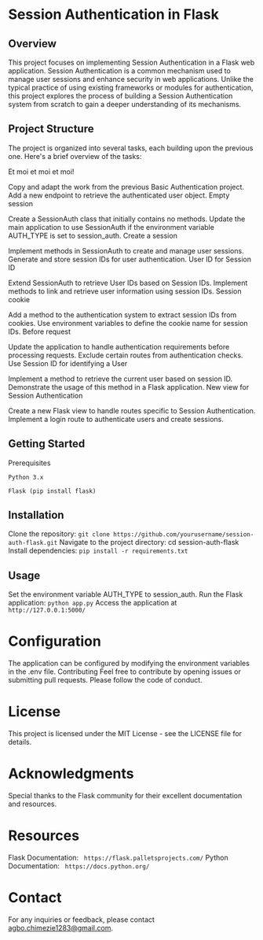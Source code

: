 # Session Authentication in Flask

## Overview

This project focuses on implementing Session Authentication in a Flask web application. Session Authentication is a common mechanism used to manage user sessions and enhance security in web applications. Unlike the typical practice of using existing frameworks or modules for authentication, this project explores the process of building a Session Authentication system from scratch to gain a deeper understanding of its mechanisms.

## Project Structure

The project is organized into several tasks, each building upon the previous one. Here's a brief overview of the tasks:

Et moi et moi et moi!

Copy and adapt the work from the previous Basic Authentication project.
Add a new endpoint to retrieve the authenticated user object.
Empty session

Create a SessionAuth class that initially contains no methods.
Update the main application to use SessionAuth if the environment variable AUTH_TYPE is set to session_auth.
Create a session

Implement methods in SessionAuth to create and manage user sessions.
Generate and store session IDs for user authentication.
User ID for Session ID

Extend SessionAuth to retrieve User IDs based on Session IDs.
Implement methods to link and retrieve user information using session IDs.
Session cookie

Add a method to the authentication system to extract session IDs from cookies.
Use environment variables to define the cookie name for session IDs.
Before request

Update the application to handle authentication requirements before processing requests.
Exclude certain routes from authentication checks.
Use Session ID for identifying a User

Implement a method to retrieve the current user based on session ID.
Demonstrate the usage of this method in a Flask application.
New view for Session Authentication

Create a new Flask view to handle routes specific to Session Authentication.
Implement a login route to authenticate users and create sessions.

## Getting Started

Prerequisites
```
Python 3.x
```

```
Flask (pip install flask)
```
## Installation

Clone the repository: ```git clone https://github.com/yourusername/session-auth-flask.git```
Navigate to the project directory: cd session-auth-flask
Install dependencies: ```pip install -r requirements.txt```
## Usage

Set the environment variable AUTH_TYPE to session_auth.
Run the Flask application: ```python app.py```
Access the application at ```http://127.0.0.1:5000/```
# Configuration

The application can be configured by modifying the environment variables in the .env file.
Contributing
Feel free to contribute by opening issues or submitting pull requests. Please follow the code of conduct.

# License

This project is licensed under the MIT License - see the LICENSE file for details.

# Acknowledgments

Special thanks to the Flask community for their excellent documentation and resources.
# Resources

Flask Documentation:
``` https://flask.palletsprojects.com/```
Python Documentation:
``` https://docs.python.org/```


# Contact

For any inquiries or feedback, please contact agbo.chimezie1283@gmail.com.
